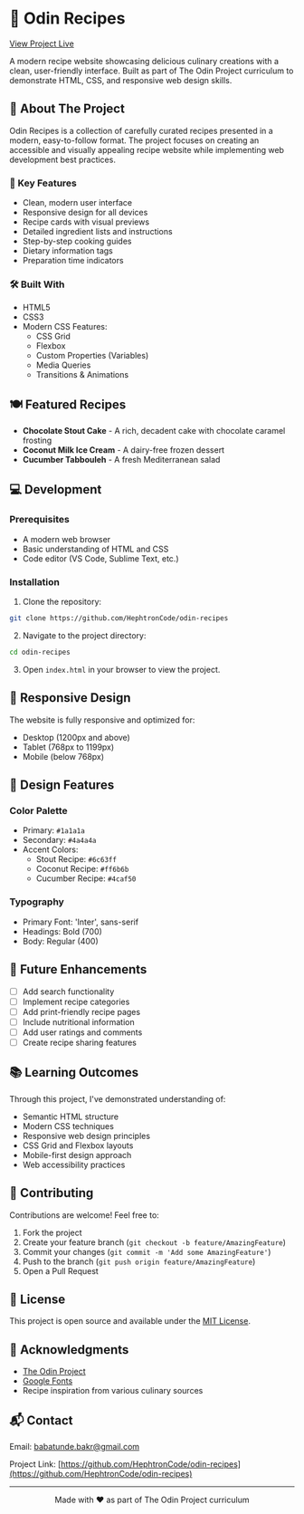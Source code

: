 # 🍳 Odin Recipes

[View Project Live](https://hephtroncode.github.io/odin-recipes/)

A modern recipe website showcasing delicious culinary creations with a clean, user-friendly interface. Built as part of The Odin Project curriculum to demonstrate HTML, CSS, and responsive web design skills.

## 📖 About The Project

Odin Recipes is a collection of carefully curated recipes presented in a modern, easy-to-follow format. The project focuses on creating an accessible and visually appealing recipe website while implementing web development best practices.

### 🎯 Key Features

- Clean, modern user interface
- Responsive design for all devices
- Recipe cards with visual previews
- Detailed ingredient lists and instructions
- Step-by-step cooking guides
- Dietary information tags
- Preparation time indicators

### 🛠️ Built With

- HTML5
- CSS3
- Modern CSS Features:
  - CSS Grid
  - Flexbox
  - Custom Properties (Variables)
  - Media Queries
  - Transitions & Animations

## 🍽️ Featured Recipes

- **Chocolate Stout Cake** - A rich, decadent cake with chocolate caramel frosting
- **Coconut Milk Ice Cream** - A dairy-free frozen dessert
- **Cucumber Tabbouleh** - A fresh Mediterranean salad

## 💻 Development

### Prerequisites

- A modern web browser
- Basic understanding of HTML and CSS
- Code editor (VS Code, Sublime Text, etc.)

### Installation

1. Clone the repository:
```bash
git clone https://github.com/HephtronCode/odin-recipes
```

2. Navigate to the project directory:
```bash
cd odin-recipes
```

3. Open `index.html` in your browser to view the project.

## 📱 Responsive Design

The website is fully responsive and optimized for:
- Desktop (1200px and above)
- Tablet (768px to 1199px)
- Mobile (below 768px)

## 🎨 Design Features

### Color Palette
- Primary: `#1a1a1a`
- Secondary: `#4a4a4a`
- Accent Colors:
  - Stout Recipe: `#6c63ff`
  - Coconut Recipe: `#ff6b6b`
  - Cucumber Recipe: `#4caf50`

### Typography
- Primary Font: 'Inter', sans-serif
- Headings: Bold (700)
- Body: Regular (400)

## 🌟 Future Enhancements

- [ ] Add search functionality
- [ ] Implement recipe categories
- [ ] Add print-friendly recipe pages
- [ ] Include nutritional information
- [ ] Add user ratings and comments
- [ ] Create recipe sharing features

## 📚 Learning Outcomes

Through this project, I've demonstrated understanding of:
- Semantic HTML structure
- Modern CSS techniques
- Responsive web design principles
- CSS Grid and Flexbox layouts
- Mobile-first design approach
- Web accessibility practices

## 🤝 Contributing

Contributions are welcome! Feel free to:
1. Fork the project
2. Create your feature branch (`git checkout -b feature/AmazingFeature`)
3. Commit your changes (`git commit -m 'Add some AmazingFeature'`)
4. Push to the branch (`git push origin feature/AmazingFeature`)
5. Open a Pull Request

## 📝 License

This project is open source and available under the [MIT License](LICENSE).

## 🙏 Acknowledgments

- [The Odin Project](https://www.theodinproject.com/)
- [Google Fonts](https://fonts.google.com/)
- Recipe inspiration from various culinary sources

## 📬 Contact

Email: babatunde.bakr@gmail.com

Project Link: [https://github.com/HephtronCode/odin-recipes](https://github.com/HephtronCode/odin-recipes)

---

<p align="center">Made with ❤️ as part of The Odin Project curriculum</p>
